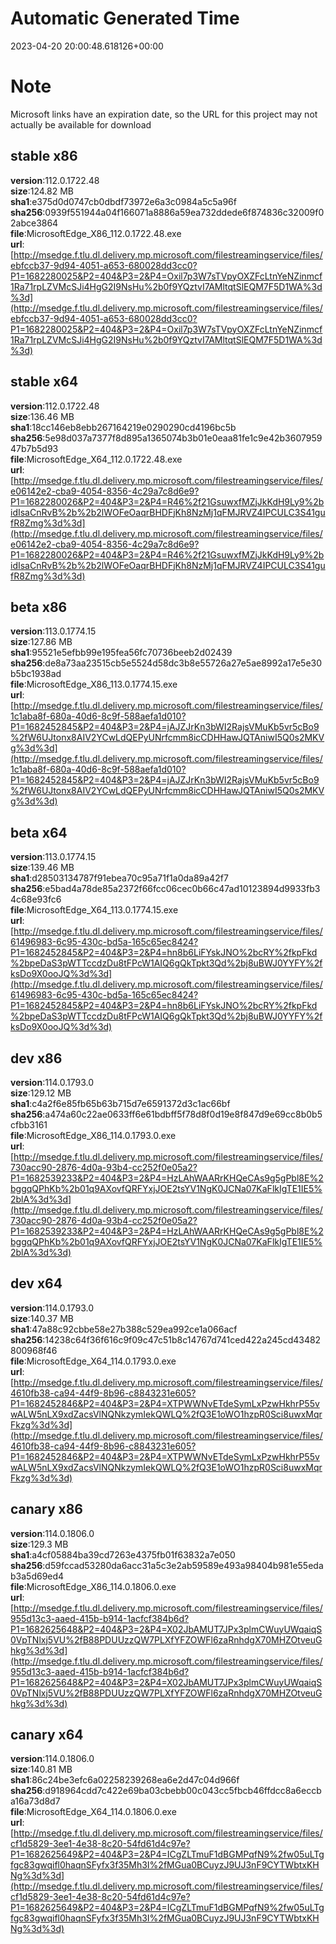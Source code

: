 # Automatic Generated Time
2023-04-20 20:00:48.618126+00:00

# Note
Microsoft links have an expiration date, so the URL for this project may not actually be available for download

## stable x86
**version**:112.0.1722.48  
**size**:124.82 MB  
**sha1**:e375d0d0747cb0dbdf73972e6a3c0984a5c5a96f  
**sha256**:0939f551944a04f166071a8886a59ea732ddede6f874836c32009f02abce3864  
**file**:MicrosoftEdge_X86_112.0.1722.48.exe  
**url**:[http://msedge.f.tlu.dl.delivery.mp.microsoft.com/filestreamingservice/files/ebfccb37-9d94-4051-a653-680028dd3cc0?P1=1682280025&P2=404&P3=2&P4=Oxil7p3W7sTVpyOXZFcLtnYeNZinmcf1Ra71rpLZVMcSJi4HgG2I9NsHu%2b0f9YQztvI7AMltqtSlEQM7F5D1WA%3d%3d](http://msedge.f.tlu.dl.delivery.mp.microsoft.com/filestreamingservice/files/ebfccb37-9d94-4051-a653-680028dd3cc0?P1=1682280025&P2=404&P3=2&P4=Oxil7p3W7sTVpyOXZFcLtnYeNZinmcf1Ra71rpLZVMcSJi4HgG2I9NsHu%2b0f9YQztvI7AMltqtSlEQM7F5D1WA%3d%3d)  

## stable x64
**version**:112.0.1722.48  
**size**:136.46 MB  
**sha1**:18cc146eb8ebb267164219e0290290cd4196bc5b  
**sha256**:5e98d037a7377f8d895a1365074b3b01e0eaa81fe1c9e42b360795947b7b5d93  
**file**:MicrosoftEdge_X64_112.0.1722.48.exe  
**url**:[http://msedge.f.tlu.dl.delivery.mp.microsoft.com/filestreamingservice/files/e06142e2-cba9-4054-8356-4c29a7c8d6e9?P1=1682280026&P2=404&P3=2&P4=R46%2f21GsuwxfMZjJkKdH9Ly9%2bidIsaCnRvB%2b%2b2lWOFeOaqrBHDFjKh8NzMj1qFMJRVZ4IPCULC3S41gufR8Zmg%3d%3d](http://msedge.f.tlu.dl.delivery.mp.microsoft.com/filestreamingservice/files/e06142e2-cba9-4054-8356-4c29a7c8d6e9?P1=1682280026&P2=404&P3=2&P4=R46%2f21GsuwxfMZjJkKdH9Ly9%2bidIsaCnRvB%2b%2b2lWOFeOaqrBHDFjKh8NzMj1qFMJRVZ4IPCULC3S41gufR8Zmg%3d%3d)  

## beta x86
**version**:113.0.1774.15  
**size**:127.86 MB  
**sha1**:95521e5efbb99e195fea56fc70736beeb2d02439  
**sha256**:de8a73aa23515cb5e5524d58dc3b8e55726a27e5ae8992a17e5e30b5bc1938ad  
**file**:MicrosoftEdge_X86_113.0.1774.15.exe  
**url**:[http://msedge.f.tlu.dl.delivery.mp.microsoft.com/filestreamingservice/files/1c1aba8f-680a-40d6-8c9f-588aefa1d010?P1=1682452845&P2=404&P3=2&P4=jAJZJrKn3bWI2RajsVMuKb5vr5cBo9%2fW6UJtonx8AIV2YCwLdQEPyUNrfcmm8icCDHHawJQTAniwI5Q0s2MKVg%3d%3d](http://msedge.f.tlu.dl.delivery.mp.microsoft.com/filestreamingservice/files/1c1aba8f-680a-40d6-8c9f-588aefa1d010?P1=1682452845&P2=404&P3=2&P4=jAJZJrKn3bWI2RajsVMuKb5vr5cBo9%2fW6UJtonx8AIV2YCwLdQEPyUNrfcmm8icCDHHawJQTAniwI5Q0s2MKVg%3d%3d)  

## beta x64
**version**:113.0.1774.15  
**size**:139.46 MB  
**sha1**:d28503134787f91ebea70c95a71f1a0da89a42f7  
**sha256**:e5bad4a78de85a2372f66fcc06cec0b66c47ad10123894d9933fb34c68e93fc6  
**file**:MicrosoftEdge_X64_113.0.1774.15.exe  
**url**:[http://msedge.f.tlu.dl.delivery.mp.microsoft.com/filestreamingservice/files/61496983-6c95-430c-bd5a-165c65ec8424?P1=1682452845&P2=404&P3=2&P4=hn8b6LiFYskJNO%2bcRY%2fkpFkd%2bpeDaS3pWTTccdzDu8tFPcW1AIQ6gQkTpkt3Qd%2bj8uBWJ0YYFY%2fksDo9X0ooJQ%3d%3d](http://msedge.f.tlu.dl.delivery.mp.microsoft.com/filestreamingservice/files/61496983-6c95-430c-bd5a-165c65ec8424?P1=1682452845&P2=404&P3=2&P4=hn8b6LiFYskJNO%2bcRY%2fkpFkd%2bpeDaS3pWTTccdzDu8tFPcW1AIQ6gQkTpkt3Qd%2bj8uBWJ0YYFY%2fksDo9X0ooJQ%3d%3d)  

## dev x86
**version**:114.0.1793.0  
**size**:129.12 MB  
**sha1**:c4a2f6e85fb65b63b715d7e6591372d3c1ac66bf  
**sha256**:a474a60c22ae0633ff6e61bdbff5f78d8f0d19e8f847d9e69cc8b0b5cfbb3161  
**file**:MicrosoftEdge_X86_114.0.1793.0.exe  
**url**:[http://msedge.f.tlu.dl.delivery.mp.microsoft.com/filestreamingservice/files/730acc90-2876-4d0a-93b4-cc252f0e05a2?P1=1682539233&P2=404&P3=2&P4=HzLAhWAARrKHQeCAs9g5gPbl8E%2bggqQPhKb%2b01q9AXovfQRFYxjJOE2tsYV1NgK0JCNa07KaFlkIgTE1IE5%2blA%3d%3d](http://msedge.f.tlu.dl.delivery.mp.microsoft.com/filestreamingservice/files/730acc90-2876-4d0a-93b4-cc252f0e05a2?P1=1682539233&P2=404&P3=2&P4=HzLAhWAARrKHQeCAs9g5gPbl8E%2bggqQPhKb%2b01q9AXovfQRFYxjJOE2tsYV1NgK0JCNa07KaFlkIgTE1IE5%2blA%3d%3d)  

## dev x64
**version**:114.0.1793.0  
**size**:140.37 MB  
**sha1**:47a88c92cbbe58e27b388c529ea992ce1a066acf  
**sha256**:14238c64f36f616c9f09c47c51b8c14767d741ced422a245cd43482800968f46  
**file**:MicrosoftEdge_X64_114.0.1793.0.exe  
**url**:[http://msedge.f.tlu.dl.delivery.mp.microsoft.com/filestreamingservice/files/4610fb38-ca94-44f9-8b96-c8843231e605?P1=1682452846&P2=404&P3=2&P4=XTPWWNvETdeSymLxPzwHkhrP55vwALW5nLX9xdZacsVlNQNkzymIekQWLQ%2fQ3E1oWO1hzpR0Sci8uwxMqrFkzg%3d%3d](http://msedge.f.tlu.dl.delivery.mp.microsoft.com/filestreamingservice/files/4610fb38-ca94-44f9-8b96-c8843231e605?P1=1682452846&P2=404&P3=2&P4=XTPWWNvETdeSymLxPzwHkhrP55vwALW5nLX9xdZacsVlNQNkzymIekQWLQ%2fQ3E1oWO1hzpR0Sci8uwxMqrFkzg%3d%3d)  

## canary x86
**version**:114.0.1806.0  
**size**:129.3 MB  
**sha1**:a4cf05884ba39cd7263e4375fb01f63832a7e050  
**sha256**:d59fccad53280da6acc31a5c3e2ab59589e493a98404b981e55edab3a5d69ed4  
**file**:MicrosoftEdge_X86_114.0.1806.0.exe  
**url**:[http://msedge.f.tlu.dl.delivery.mp.microsoft.com/filestreamingservice/files/955d13c3-aaed-415b-b914-1acfcf384b6d?P1=1682625648&P2=404&P3=2&P4=X02JbAMUT7JPx3plmCWuyUWqaiqS0VpTNlxj5VU%2fB88PDUUzzQW7PLXfYFZOWFl6zaRnhdgX70MHZOtveuGhkg%3d%3d](http://msedge.f.tlu.dl.delivery.mp.microsoft.com/filestreamingservice/files/955d13c3-aaed-415b-b914-1acfcf384b6d?P1=1682625648&P2=404&P3=2&P4=X02JbAMUT7JPx3plmCWuyUWqaiqS0VpTNlxj5VU%2fB88PDUUzzQW7PLXfYFZOWFl6zaRnhdgX70MHZOtveuGhkg%3d%3d)  

## canary x64
**version**:114.0.1806.0  
**size**:140.81 MB  
**sha1**:86c24be3efc6a02258239268ea6e2d47c04d966f  
**sha256**:d918964cdd7c422e69ba03cbebb00c043cc5fbcb46ffdcc8a6eccba16a73d8d7  
**file**:MicrosoftEdge_X64_114.0.1806.0.exe  
**url**:[http://msedge.f.tlu.dl.delivery.mp.microsoft.com/filestreamingservice/files/cf1d5829-3ee1-4e38-8c20-54fd61d4c97e?P1=1682625649&P2=404&P3=2&P4=ICgZLTmuF1dBGMPqfN9%2fw05uLTgfgc83gwqifl0haqnSFyfx3f35Mh3I%2fMGua0BCuyzJ9UJ3nF9CYTWbtxKHNg%3d%3d](http://msedge.f.tlu.dl.delivery.mp.microsoft.com/filestreamingservice/files/cf1d5829-3ee1-4e38-8c20-54fd61d4c97e?P1=1682625649&P2=404&P3=2&P4=ICgZLTmuF1dBGMPqfN9%2fw05uLTgfgc83gwqifl0haqnSFyfx3f35Mh3I%2fMGua0BCuyzJ9UJ3nF9CYTWbtxKHNg%3d%3d)  

